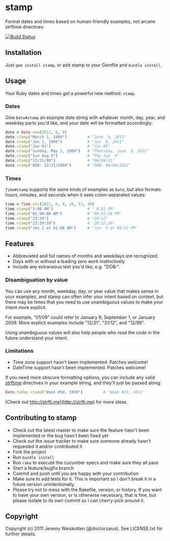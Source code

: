 # stamp

Format dates and times based on human-friendly examples, not arcane
strftime directives.

[![Build Status](http://travis-ci.org/jeremyw/stamp.png)](http://travis-ci.org/jeremyw/stamp)

## Installation

Just `gem install stamp`, or add stamp to your Gemfile and `bundle install`.

## Usage

Your Ruby dates and times get a powerful new method: `stamp`.

### Dates

Give `Date#stamp` an example date string with whatever month, day, year,
and weekday parts you'd like, and your date will be formatted accordingly:

```ruby
date = Date.new(2011, 6, 9)
date.stamp("March 1, 1999")         # "June  9, 2011"
date.stamp("Jan 1, 1999")           # "Jun  9, 2011"
date.stamp("Jan 01")                # "Jun 09"
date.stamp("Sunday, May 1, 2000")   # "Thursday, June  9, 2011"
date.stamp("Sun Aug 5")             # "Thu Jun  9"
date.stamp("12/31/99")              # "06/09/11"
date.stamp("DOB: 12/31/2000")       # "DOB: 06/09/2011"
```

### Times

`Time#stamp` supports the same kinds of examples as `Date`, but also formats
hours, minutes, and seconds when it sees colon-separated values:

```ruby
time = Time.utc(2011, 6, 9, 20, 52, 30)
time.stamp("3:00 AM")               # " 8:52 PM"
time.stamp("01:00:00 AM")           # "08:52:30 PM"
time.stamp("23:59")                 # "20:52"
time.stamp("23:59:59")              # "20:52:30"
time.stamp("Jan 1 at 01:00 AM")     # "Jun  9 at 08:52 PM"
```

## Features

* Abbreviated and full names of months and weekdays are recognized.
* Days with or without a leading zero work instinctively.
* Include any extraneous text you'd like, e.g. "DOB:".

### Disambiguation by value

You can use any month, weekday, day, or year value that makes sense in your
examples, and stamp can often infer your intent based on context, but there
may be times that you need to use unambiguous values to make your intent more
explicit.

For example, "01/09" could refer to January 9, September 1, or
January 2009. More explicit examples include "12/31", "31/12", and "12/99".

Using unambiguous values will also help people who read the code in the
future understand your intent.

### Limitations

* Time zone support hasn't been implemented. Patches welcome!
* DateTime support hasn't been implemented. Patches welcome!

If you need more obscure formatting options, you can include any valid
[strftime](http://strfti.me) directives in your example string, and they'll
just be passed along:

```ruby
Date.today.stamp("Week #%U, 1999")         # "Week #23, 2011"
````

[Check out http://strfti.me](http://strfti.me) for more ideas.

## Contributing to stamp

* Check out the latest master to make sure the feature hasn't been implemented or the bug hasn't been fixed yet
* Check out the issue tracker to make sure someone already hasn't requested it and/or contributed it
* Fork the project
* Run `bundle install`
* Run `rake` to execute the cucumber specs and make sure they all pass
* Start a feature/bugfix branch
* Commit and push until you are happy with your contribution
* Make sure to add tests for it. This is important so I don't break it in a future version unintentionally.
* Please try not to mess with the Rakefile, version, or history. If you want to have your own version, or is otherwise necessary, that is fine, but please isolate to its own commit so I can cherry-pick around it.

## Copyright

Copyright (c) 2011 Jeremy Weiskotten (@doctorzaius). See LICENSE.txt for
further details.
